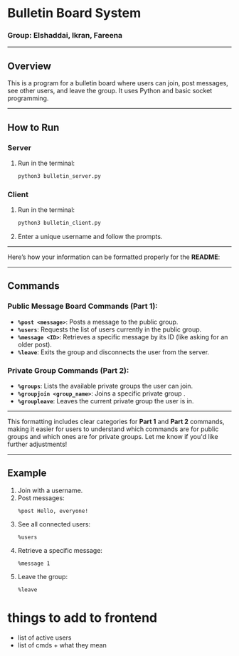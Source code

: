 # **Bulletin Board System**
### Group: Elshaddai, Ikran, Fareena
---
## **Overview**
This is a program for a bulletin board where users can join, post messages, see other users, and leave the group. It uses Python and basic socket programming.

---

## **How to Run**

### **Server**
1. Run in the terminal:
   ```bash
   python3 bulletin_server.py
   ```

### **Client**
1. Run in the terminal:
   ```bash
   python3 bulletin_client.py
   ```
3. Enter a unique username and follow the prompts.

---

Here’s how your information can be formatted properly for the **README**:

---

## **Commands**

### **Public Message Board Commands (Part 1)**:
- **`%post <message>`**: Posts a message to the public group.
- **`%users`**: Requests the list of users currently in the public group.
- **`%message <ID>`**: Retrieves a specific message by its ID (like asking for an older post).
- **`%leave`**: Exits the group and disconnects the user from the server.

### **Private Group Commands (Part 2)**:
- **`%groups`**: Lists the available private groups the user can join.
- **`%groupjoin <group_name>`**: Joins a specific private group .
- **`%groupleave`**: Leaves the current private group the user is in.

---

This formatting includes clear categories for **Part 1** and **Part 2** commands, making it easier for users to understand which commands are for public groups and which ones are for private groups. Let me know if you'd like further adjustments!

---

## **Example**
1. Join with a username.
2. Post messages:
   ```
   %post Hello, everyone!
   ```
3. See all connected users:
   ```
   %users
   ```
4. Retrieve a specific message:
   ```
   %message 1
   ```
5. Leave the group:
   ```
   %leave
   ```

# things to add to frontend
- list of active users
- list of cmds + what they mean
